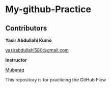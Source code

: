 # My-github-Practice
## Contributors
 **Yasir Abdullahi Kumo**
 
[yasirabdullahi580@gmail.com](mailto:yasirabdullahi580@gmail.com)

**Instructor** 

[Mubaraq](https://github.com/Mubarraqqq)

This repository is for practicing the GitHub Flow
